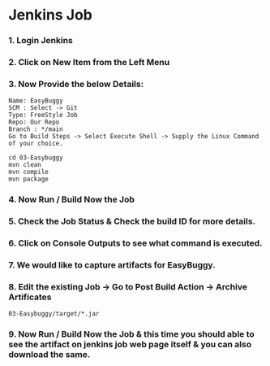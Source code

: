 # Jenkins Job 

### 1. Login Jenkins 

### 2. Click on New Item from the Left Menu 

### 3. Now Provide the below Details: 
```
Name: EasyBuggy
SCM : Select -> Git 
Type: FreeStyle Job 
Repo: Our Repo 
Branch : */main 
Go to Build Steps -> Select Execute Shell -> Supply the Linux Command of your choice. 
```

```
cd 03-Easybuggy
mvn clean 
mvn compile 
mvn package 
```

### 4. Now Run / Build Now the Job 

### 5. Check the Job Status & Check the build ID for more details. 

### 6. Click on Console Outputs to see what command is executed.

### 7. We would like to capture artifacts for EasyBuggy. 

### 8. Edit the existing Job -> Go to Post Build Action -> Archive Artificates
```
03-Easybuggy/target/*.jar
```  
### 9. Now Run / Build Now the Job & this time you should able to see the artifact on jenkins job web page itself & you can also download the same.  
